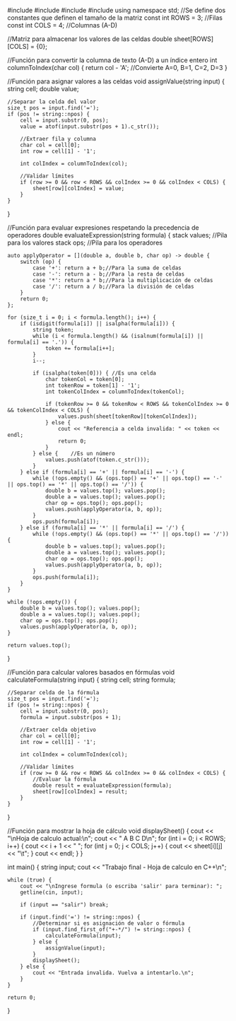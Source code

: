 #include <iostream>
#include <string>
#include <cstdlib>
#include <stack>
using namespace std;
//Se define dos constantes que definen el tamaño de la matriz
const int ROWS = 3;  //Filas
const int COLS = 4;  //Columnas (A-D)

//Matriz para almacenar los valores de las celdas
double sheet[ROWS][COLS] = {0};

//Función para convertir la columna de texto (A-D) a un índice entero
int columnToIndex(char col) {
    return col - 'A';  //Convierte A=0, B=1, C=2, D=3
}

//Función para asignar valores a las celdas
void assignValue(string input) {
    string cell;
    double value;

    //Separar la celda del valor
    size_t pos = input.find('=');
    if (pos != string::npos) {
        cell = input.substr(0, pos);
        value = atof(input.substr(pos + 1).c_str());

        //Extraer fila y columna
        char col = cell[0];
        int row = cell[1] - '1';

        int colIndex = columnToIndex(col);

        //Validar límites
        if (row >= 0 && row < ROWS && colIndex >= 0 && colIndex < COLS) {
            sheet[row][colIndex] = value;
        }
    }
}

//Función para evaluar expresiones respetando la precedencia de operadores
double evaluateExpression(string formula) {
    stack<double> values; //Pila para los valores
    stack<char> ops;      //Pila para los operadores

    auto applyOperator = [](double a, double b, char op) -> double {
        switch (op) {
            case '+': return a + b;//Para la suma de celdas
            case '-': return a - b;//Para la resta de celdas
            case '*': return a * b;//Para la multiplicación de celdas
            case '/': return a / b;//Para la división de celdas
        }
        return 0;
    };

    for (size_t i = 0; i < formula.length(); i++) {
        if (isdigit(formula[i]) || isalpha(formula[i])) {
            string token;
            while (i < formula.length() && (isalnum(formula[i]) || formula[i] == '.')) {
                token += formula[i++];
            }
            i--;

            if (isalpha(token[0])) { //Es una celda
                char tokenCol = token[0];
                int tokenRow = token[1] - '1';
                int tokenColIndex = columnToIndex(tokenCol);

                if (tokenRow >= 0 && tokenRow < ROWS && tokenColIndex >= 0 && tokenColIndex < COLS) {
                    values.push(sheet[tokenRow][tokenColIndex]);
                } else {
                    cout << "Referencia a celda invalida: " << token << endl;
                    return 0;
                }
            } else {    //Es un número
                values.push(atof(token.c_str()));
            }
        } else if (formula[i] == '+' || formula[i] == '-') {
            while (!ops.empty() && (ops.top() == '+' || ops.top() == '-' || ops.top() == '*' || ops.top() == '/')) {
                double b = values.top(); values.pop();
                double a = values.top(); values.pop();
                char op = ops.top(); ops.pop();
                values.push(applyOperator(a, b, op));
            }
            ops.push(formula[i]);
        } else if (formula[i] == '*' || formula[i] == '/') {
            while (!ops.empty() && (ops.top() == '*' || ops.top() == '/')) {
                double b = values.top(); values.pop();
                double a = values.top(); values.pop();
                char op = ops.top(); ops.pop();
                values.push(applyOperator(a, b, op));
            }
            ops.push(formula[i]);
        }
    }

    while (!ops.empty()) {
        double b = values.top(); values.pop();
        double a = values.top(); values.pop();
        char op = ops.top(); ops.pop();
        values.push(applyOperator(a, b, op));
    }

    return values.top();
}

//Función para calcular valores basados en fórmulas
void calculateFormula(string input) {
    string cell;
    string formula;

    //Separar celda de la fórmula
    size_t pos = input.find('=');
    if (pos != string::npos) {
        cell = input.substr(0, pos);
        formula = input.substr(pos + 1);

        //Extraer celda objetivo
        char col = cell[0];
        int row = cell[1] - '1';

        int colIndex = columnToIndex(col);

        //Validar límites
        if (row >= 0 && row < ROWS && colIndex >= 0 && colIndex < COLS) {
            //Evaluar la fórmula
            double result = evaluateExpression(formula);
            sheet[row][colIndex] = result;
        }
    }
}

//Función para mostrar la hoja de cálculo
void displaySheet() {
    cout << "\nHoja de calculo actual:\n";
    cout << "   A       B       C       D\n";
    for (int i = 0; i < ROWS; i++) {
        cout << i + 1 << "  ";
        for (int j = 0; j < COLS; j++) {
            cout << sheet[i][j] << "\t";
        }
        cout << endl;
    }
}

int main() {
    string input;
    cout << "Trabajo final - Hoja de calculo en C++\n";

    while (true) {
        cout << "\nIngrese formula (o escriba 'salir' para terminar): ";
        getline(cin, input);

        if (input == "salir") break;

        if (input.find('=') != string::npos) {
            //Determinar si es asignación de valor o fórmula
            if (input.find_first_of("+-*/") != string::npos) {
                calculateFormula(input);
            } else {
                assignValue(input);
            }
            displaySheet();
        } else {
            cout << "Entrada invalida. Vuelva a intentarlo.\n";
        }
    }

    return 0;
}

